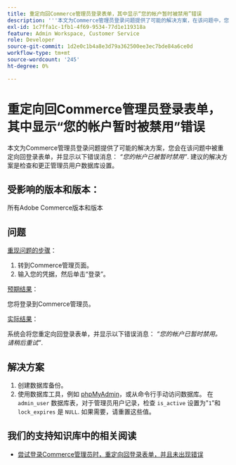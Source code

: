```yaml
---
title: 重定向回Commerce管理员登录表单，其中显示“您的帐户暂时被禁用”错误
description: '''本文为Commerce管理员登录问题提供了可能的解决方案，在该问题中，您将被重定向回登录表单，并出现以下错误消息：*“您的帐户已被暂时禁用”*。 建议的解决方案是检查并更正管理员用户数据库设置。'
exl-id: 1c7ffa1c-1fb1-4f69-9534-77d1e119318a
feature: Admin Workspace, Customer Service
role: Developer
source-git-commit: 1d2e0c1b4a8e3d79a362500ee3ec7bde84a6ce0d
workflow-type: tm+mt
source-wordcount: '245'
ht-degree: 0%

---
```


# 重定向回Commerce管理员登录表单，其中显示“您的帐户暂时被禁用”错误

本文为Commerce管理员登录问题提供了可能的解决方案，您会在该问题中被重定向回登录表单，并显示以下错误消息： *“您的帐户已被暂时禁用”*. 建议的解决方案是检查和更正管理员用户数据库设置。

## 受影响的版本和版本：

所有Adobe Commerce版本和版本

## 问题

<u>重现问题的步骤</u>：

1. 转到Commerce管理页面。
1. 输入您的凭据，然后单击“登录”。

<u>预期结果</u>：

您将登录到Commerce管理员。

<u>实际结果</u>：

系统会将您重定向回登录表单，并显示以下错误消息： *“您的帐户已暂时禁用。 请稍后重试”*.

## 解决方案

1. 创建数据库备份。
1. 使用数据库工具，例如 [phpMyAdmin](https://devdocs.magento.com/guides/v2.2/install-gde/prereq/optional.html#install-optional-phpmyadmin)，或从命令行手动访问数据库。 在 `admin_user` 数据库表，对于管理员用户记录，检查 `is_active` 设置为&quot;`1`”和 `lock_expires` 是 `NULL`. 如果需要，请重置这些值。

## 我们的支持知识库中的相关阅读

* [尝试登录Commerce管理员时，重定向回登录表单，并且未出现错误](/help/troubleshooting/miscellaneous/login-redirect-when-trying-to-login-to-magento-admin.md)
